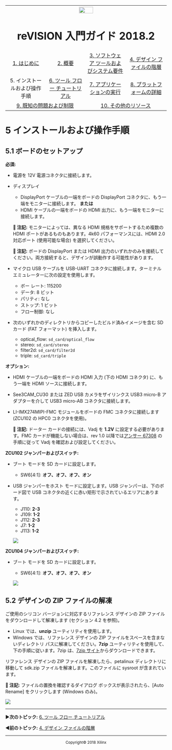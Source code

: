 <table style="width:100%">
  <tr>

<th width="100%" colspan="6"><img src="https://www.xilinx.com/content/dam/xilinx/imgs/press/media-kits/corporate/xilinx-logo.png" width="30%"/><h1>reVISION 入門ガイド 2018.2</h1>
</th>

  </tr>
  <tr>
    <td width="17%" align="center"><a href="README.md">1.  はじめに</a></td>
    <td width="16%" align="center"><a href="overview.md">2.  概要</a></td>
    <td width="17%" align="center"><a href="software-tools-system-requirements.md">3.  ソフトウェア ツールおよびシステム要件</a></td>
    <td width="17%" align="center"><a href="design-file-hierarchy.md">4.  デザイン ファイルの階層</a></td>
</tr>
<tr>
    <td width="17%" align="center">5.  インストールおよび操作手順</td>
    <td width="16%" align="center"><a href="tool-flow-tutorials.md">6.  ツール フロー チュートリアル</a></td>
    <td width="17%" align="center"><a href="run-application.md">7.  アプリケーションの実行</a></td>
    <td width="17%" align="center"><a href="platform-details.md">8.  プラットフォームの詳細</a></td>    
  </tr>
<tr>
    <td width="17%" align="center" colspan="2"><a href="known-issues-limitations.md">9.  既知の問題および制限</a></td>
    <td width="16%" align="center" colspan="2"><a href="additional-references.md">10.  その他のリソース</a></td>
</tr>
</table>

# 5 インストールおよび操作手順 

## 5.1 ボードのセットアップ

**必須:**
* 電源を 12V 電源コネクタに接続します。
* ディスプレイ
  * DisplayPort ケーブルの一端をボードの DisplayPort コネクタに、もう一端をモニターに接続します。 **または**
  * HDMI ケーブルの一端をボードの HDMI 出力に、もう一端をモニターに接続します。

  **:pushpin: 注記:** モニターによっては、異なる HDMI 規格をサポートするため複数の HDMI ポートがあるものもあります。4k60 パフォーマンスには、HDMI 2.0 対応ポート (使用可能な場合) を選択してください。
  
  **:pushpin: 注記:** ボードの DisplayPort または HDMI 出力のいずれかのみを接続してください。両方接続すると、デザインが誤動作する可能性があります。

* マイクロ USB ケーブルを USB-UART コネクタに接続します。ターミナル エミュレーターに次の設定を使用します。
  * ボー レート: 115200
  * データ: 8 ビット
  * パリティ: なし
  * ストップ: 1 ビット
  * フロー制御: なし

* 次のいずれかのディレクトリからコピーしたビルド済みイメージを含む SD カード (FAT フォーマット) を挿入します。
  * optical_flow: `sd_card/optical_flow`
  * stereo: `sd_card/stereo`
  * filter2d: `sd_card/filter2d`
  * triple: `sd_card/triple`

**オプション:**
* HDMI ケーブルの一端をボードの HDMI 入力 (下の HDMI コネクタ) に、もう一端を HDMI ソースに接続します。
* See3CAM_CU30 または ZED USB カメラをザイリンクス USB3 micro-B アダプターを介して USB3 micro-AB コネクタに接続します。
* LI-IMX274MIPI-FMC モジュールをボードの FMC コネクタに接続します (ZCU102 の HPC0 コネクタを使用)。
  
  **:pushpin: 注記:** ドーター カードの接続には、Vadj を **1.2V** に設定する必要があります。FMC カードが機能しない場合は、rev 1.0 以降では[アンサー 67308](https://japan.xilinx.com/support/answers/67308.html) の手順に従って Vadj を確認および設定してください。

**ZCU102 ジャンパーおよびスイッチ:**
* ブート モードを SD カードに設定します。
  * SW6[4:1]: **オフ、オフ、オフ、オン**
* USB ジャンパーをホスト モードに設定します。USB ジャンパーは、下のボード図で USB コネクタの近くに赤い矩形で示されているエリアにあります。
  * J110: **2-3**
  * J109: **1-2**
  * J112: **2-3**
  * J7: **1-2**
  * J113: **1-2**
  
  ![](./images/zcu102_rv_board_setup_2017.4.jpg)

**ZCU104 ジャンパーおよびスイッチ:**
* ブート モードを SD カードに設定します。
  * SW6[4:1]: **オフ、オフ、オフ、オン**
  
  ![](./images/zcu104_board_setup_2017.4.jpg)

## 5.2 デザインの ZIP ファイルの解凍 

ご使用のシリコン バージョンに対応するリファレンス デザインの ZIP ファイルをダウンロードして解凍します (セクション 4.2 を参照)。
* Linux では、**unzip** ユーティリティを使用します。
* Windows では、リファレンス デザインの ZIP ファイルをスペースを含まないディレクトリ パスに解凍してください。**7zip** ユーティリティを使用して、下の手順に従います。7zip は、[7zip サイト](http://www.7-zip.org/)からダウンロードできます。

リファレンス デザインの ZIP ファイルを解凍したら、petalinux ディレクトリに移動して sdk.zip ファイルを解凍します。このファイルに sysroot が含まれています。

**:pushpin: 注記:** ファイルの置換を確認するダイアログ ボックスが表示されたら、[Auto Rename] をクリックします (Windows のみ)。

  ![](./images/7zip-1.jpg)

<hr/>

:arrow_forward:**次のトピック:**  [6.  ツール フロー チュートリアル](tool-flow-tutorials.md)

:arrow_backward:**前のトピック:**  [4.  デザイン ファイルの階層](design-file-hierarchy.md)
<hr/>
<p align="center"><sup>Copyright&copy; 2018 Xilinx</sup></p>

